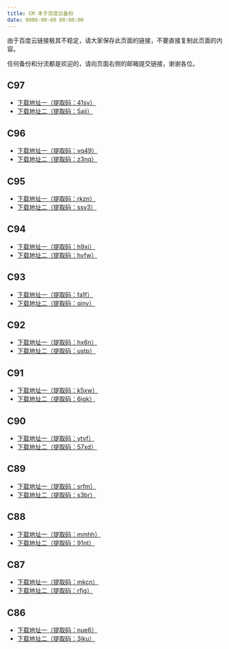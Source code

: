 ```yaml
---
title: CM 本子百度云备份
date: 0000-00-00 00:00:00
---
```


由于百度云链接极其不稳定，请大家保存此页面的链接，不要直接复制此页面的内容。

任何备份和分流都是欢迎的，请向页面右侧的邮箱提交链接，谢谢各位。

<!--more-->

## C97

+   [下载地址一（提取码：41sv）](https://pan.baidu.com/s/1QC49js7k0ku5nIJPKs9NcA)
+   [下载地址二（提取码：5ajj）](https://pan.baidu.com/s/1fV1EogwOuZXsVo8ezTs8RA)

## C96

+   [下载地址一（提取码：vq49）](https://pan.baidu.com/s/1VEcJ9Jj4Ho475-Oiz3pGxw)
+   [下载地址二（提取码：z3nq）](https://pan.baidu.com/s/1iLD659nT8gJ67Vf8QNnPkA)

## C95

+   [下载地址一（提取码：rkzn）](https://pan.baidu.com/s/1j_GDQB87HEK7JC8JXdhRqA)
+   [下载地址二（提取码：ssv3）](https://pan.baidu.com/s/1Ql0LSS-52XRHUD3yfiMCTA)

## C94

+   [下载地址一（提取码：h9xi）](https://pan.baidu.com/s/1A5CJmrNSdlmFrUaSAxTl_A)
+   [下载地址二（提取码：hvfw）](https://pan.baidu.com/s/1lW5axASotEWtCxUew8I-ZA)

## C93

+   [下载地址一（提取码：fa1f）](https://pan.baidu.com/s/1CtpvUJtd8Zp4EfdzHmgTCg)
+   [下载地址二（提取码：qiny）](https://pan.baidu.com/s/1nKQUSjPf6Nv2lCxzicggUg)

## C92

+   [下载地址一（提取码：hx6n）](https://pan.baidu.com/s/1XDiRXehw_qT3FT7hU0Tn6Q)
+   [下载地址二（提取码：ustp）](https://pan.baidu.com/s/1QDlv-3SMbbfs-sJDPAmnEg)

## C91

+   [下载地址一（提取码：k5xw）](https://pan.baidu.com/s/1dM9Sth7z3rXC9EV69qylHw)
+   [下载地址二（提取码：6igk）](https://pan.baidu.com/s/1pkCaNq_TXvQGOoGwxKhq7Q)

## C90

+   [下载地址一（提取码：ytvf）](https://pan.baidu.com/s/1fDD_TB0AAyNLypX7Lr96Vg)
+   [下载地址二（提取码：57xd）](https://pan.baidu.com/s/1ejMJZHd1bjsdrBsy4RjfOw)

## C89

+   [下载地址一（提取码：srfm）](https://pan.baidu.com/s/11nfYV7aTiutTAed3EEbIhA)
+   [下载地址二（提取码：s3br）](https://pan.baidu.com/s/10GYQzsa2Z2QWela588T5dQ)

## C88

+   [下载地址一（提取码：mmhh）](https://pan.baidu.com/s/1hk2gN9dADA4kygPFNZ4Axw)
+   [下载地址二（提取码：91nt）](https://pan.baidu.com/s/1WThOW5sdsH3umTbQ3Eiu1A)

## C87

+   [下载地址一（提取码：mkcn）](https://pan.baidu.com/s/1rotacj1_jB0XM7VVsTB5SQ)
+   [下载地址二（提取码：rfjg）](https://pan.baidu.com/s/14AkemIlQt0NBOQ7g_6rTnA)

## C86

+   [下载地址一（提取码：nue6）](https://pan.baidu.com/s/11rso8ZhCytCjcaXIm0jr6g)
+   [下载地址二（提取码：3iku）](https://pan.baidu.com/s/1KCoFJYD5maBEs-GUgNAYig)